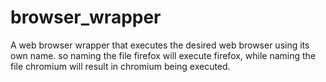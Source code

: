 # browser_wrapper
A web browser wrapper that executes the desired web browser using its own name. so naming the file firefox will execute firefox, while naming the file chromium will result in chromium being executed.

